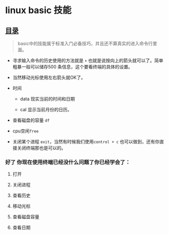 # linux basic 技能

## [目录](./summary.md)

> basic中的技能属于标准入门必备技巧，并且还不算真实的进入命令行里面。


- 寻求输入命令的历史使用的方法就是 `⬆` 也就是说按向上的箭头就可以了。简单粗暴一般可以储存500
条信息，这个要看终端的具体的设置。

- 当然移动光标使用左右箭头就OK了。

- 时间

  - data 现实当前的时间和日期

  - cal  显示当前月份的日历。

- 查看磁盘的容量 `df`

- cpu空闲`free`

- 关闭某个进程 `exit`，当然有时候我们使用`control + c` 也可以做到，还有你直接关闭终端那也是可以的。

### 好了 你现在使用终端已经没什么问题了你已经学会了：

1. 打开

2. 关闭进程

3. 查看历史

4. 移动光标

5. 查看磁盘容量

6. 查看日期
 ️

